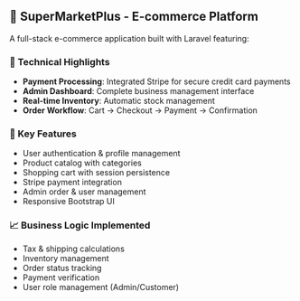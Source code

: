 ## 🛒 SuperMarketPlus - E-commerce Platform

A full-stack e-commerce application built with Laravel featuring:

### 🔧 Technical Highlights
- **Payment Processing**: Integrated Stripe for secure credit card payments
- **Admin Dashboard**: Complete business management interface
- **Real-time Inventory**: Automatic stock management
- **Order Workflow**: Cart → Checkout → Payment → Confirmation

### 🚀 Key Features
- User authentication & profile management
- Product catalog with categories
- Shopping cart with session persistence  
- Stripe payment integration
- Admin order & user management
- Responsive Bootstrap UI

### 📈 Business Logic Implemented
- Tax & shipping calculations
- Inventory management
- Order status tracking
- Payment verification
- User role management (Admin/Customer)